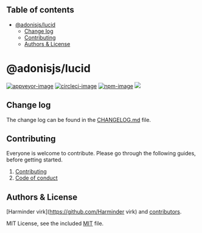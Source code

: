 <!-- START doctoc generated TOC please keep comment here to allow auto update -->
<!-- DON'T EDIT THIS SECTION, INSTEAD RE-RUN doctoc TO UPDATE -->
## Table of contents

- [@adonisjs/lucid](#adonisjslucid)
  - [Change log](#change-log)
  - [Contributing](#contributing)
  - [Authors & License](#authors--license)

<!-- END doctoc generated TOC please keep comment here to allow auto update -->

# @adonisjs/lucid

[![appveyor-image]][appveyor-url]
[![circleci-image]][circleci-url]
[![npm-image]][npm-url]
![](https://img.shields.io/badge/Typescript-294E80.svg?style=for-the-badge&logo=typescript)

## Change log

The change log can be found in the [CHANGELOG.md](CHANGELOG.md) file.

## Contributing

Everyone is welcome to contribute. Please go through the following guides, before getting started.

1. [Contributing](https://adonisjs.com/contributing)
2. [Code of conduct](https://adonisjs.com/code-of-conduct)


## Authors & License
[Harminder virk](https://github.com/Harminder virk) and [contributors](https://github.com/adonisjs/adonis-lucid/graphs/contributors).

MIT License, see the included [MIT](LICENSE.md) file.

[appveyor-image]: https://img.shields.io/appveyor/ci/thetutlage/adonis-lucid/master.svg?style=for-the-badge&logo=appveyor
[appveyor-url]: https://ci.appveyor.com/project/thetutlage/adonis-lucid "appveyor"

[circleci-image]: https://img.shields.io/circleci/project/github/adonisjs/adonis-lucid/master.svg?style=for-the-badge&logo=circleci
[circleci-url]: https://circleci.com/gh/adonisjs/adonis-lucid "circleci"

[npm-image]: https://img.shields.io/npm/v/@adonisjs/lucid.svg?style=for-the-badge&logo=npm
[npm-url]: https://npmjs.org/package/@adonisjs/lucid "npm"
